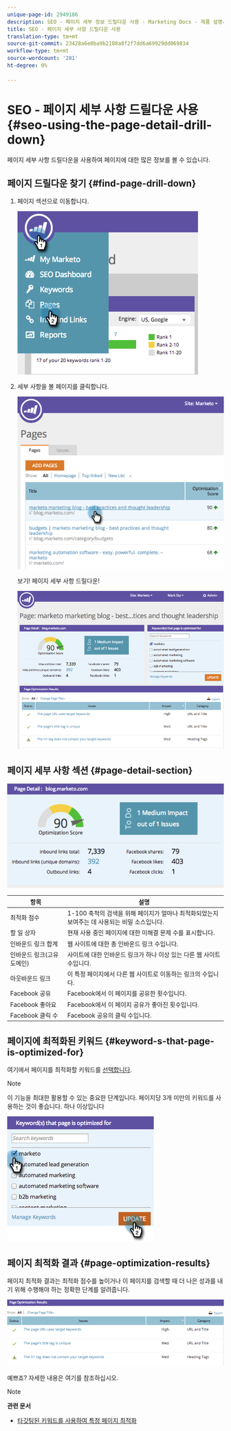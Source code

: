 ```yaml
---
unique-page-id: 2949186
description: SEO - 페이지 세부 정보 드릴다운 사용 - Marketing Docs - 제품 설명서
title: SEO - 페이지 세부 사항 드릴다운 사용
translation-type: tm+mt
source-git-commit: 23428a6e0ba9b2108a8f2f7dd6a69929dd069834
workflow-type: tm+mt
source-wordcount: '281'
ht-degree: 0%

---
```



# SEO - 페이지 세부 사항 드릴다운 사용 {#seo-using-the-page-detail-drill-down}

페이지 세부 사항 드릴다운을 사용하여 페이지에 대한 많은 정보를 볼 수 있습니다.

## 페이지 드릴다운 찾기 {#find-page-drill-down}

1. 페이지 섹션으로 이동합니다.

   ![](assets/image2014-9-17-21-3a54-3a53.png)

1. 세부 사항을 볼 페이지를 클릭합니다.

   ![](assets/image2014-9-17-21-3a54-3a58.png)

   보기! 페이지 세부 사항 드릴다운!

   ![](assets/image2014-9-17-21-3a55-3a2.png)

## 페이지 세부 사항 섹션 {#page-detail-section}

![](assets/image2014-9-17-21-3a55-3a46.png)

| 항목 | 설명 |
|---|---|
| 최적화 점수 | 1-100 축척의 검색을 위해 페이지가 얼마나 최적화되었는지 보여주는 데 사용되는 비밀 소스입니다. |
| 할 일 상자 | 현재 사용 중인 페이지에 대한 미해결 문제 수를 표시합니다. |
| 인바운드 링크 합계 | 웹 사이트에 대한 총 인바운드 링크 수입니다. |
| 인바운드 링크(고유 도메인) | 사이트에 대한 인바운드 링크가 하나 이상 있는 다른 웹 사이트 수입니다. |
| 아웃바운드 링크 | 이 특정 페이지에서 다른 웹 사이트로 이동하는 링크의 수입니다. |
| Facebook 공유 | Facebook에서 이 페이지를 공유한 횟수입니다. |
| Facebook 좋아요 | Facebook에서 이 페이지 공유가 좋아진 횟수입니다. |
| Facebook 클릭 수 | Facebook 공유의 클릭 수입니다. |

## 페이지에 최적화된 키워드  {#keyword-s-that-page-is-optimized-for}

여기에서 페이지를 최적화할 키워드를 [선택합니다](../../../../product-docs/additional-apps/seo/keywords/seo-optimize-specific-pages-with-targeted-keywords.md).

>[!NOTE]
>
>이 기능을 최대한 활용할 수 있는 중요한 단계입니다. 페이지당 3개 미만의 키워드를 사용하는 것이 좋습니다. 하나 이상입니다

![](assets/image2014-9-17-21-3a56-3a35.png)

## 페이지 최적화 결과 {#page-optimization-results}

페이지 최적화 결과는 최적화 점수를 높이거나 이 페이지를 검색할 때 더 나은 성과를 내기 위해 수행해야 하는 정확한 단계를 알려줍니다.

![](assets/image2014-9-17-21-3a56-3a41.png)

예쁘죠? 자세한 내용은 여기를 참조하십시오.

>[!NOTE]
>
>**관련 문서**
>
>* [타깃팅된 키워드를 사용하여 특정 페이지 최적화](../../../../product-docs/additional-apps/seo/keywords/seo-optimize-specific-pages-with-targeted-keywords.md)

>



